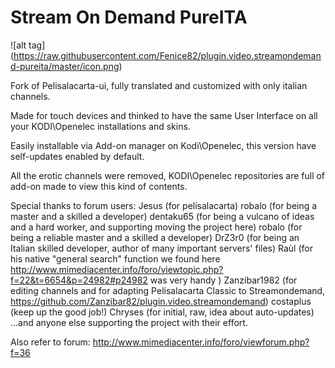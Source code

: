 # Stream On Demand PureITA

![alt tag] (https://raw.githubusercontent.com/Fenice82/plugin.video.streamondemand-pureita/master/icon.png)

Fork of Pelisalacarta-ui, fully translated and customized with only italian channels.

Made for touch devices and thinked to have the same User Interface on all your KODI\Openelec installations and skins.

Easily installable via Add-on manager on Kodi\Openelec, this version have self-updates enabled by default.

All the erotic channels were removed, KODI\Openelec repositories are full of add-on made to view this kind of contents.

Special thanks to forum users:
Jesus (for pelisalacarta) robalo (for being a master and a skilled a developer)
dentaku65 (for being a vulcano of ideas and a hard worker, and supporting moving the project here)
robalo (for being a reliable master and a skilled a developer)
DrZ3r0 (for being an Italian skilled developer, author of many important servers' files)
Raùl (for his native "general search" function we found here http://www.mimediacenter.info/foro/viewtopic.php?f=22&t=6654&p=24982#p24982      was very handy ) 
Zanzibar1982 (for editing channels and for adapting Pelisalacarta Classic to Streamondemand,
              https://github.com/Zanzibar82/plugin.video.streamondemand)
costaplus (keep up the good job!)
Chryses (for initial, raw, idea about auto-updates)
...and anyone else supporting the project with their effort.


Also refer to forum: http://www.mimediacenter.info/foro/viewforum.php?f=36
